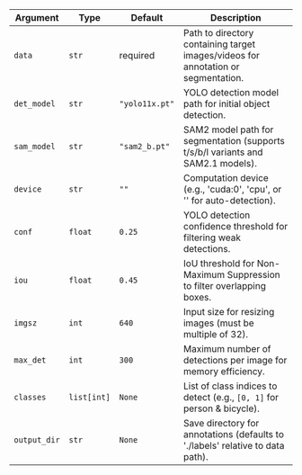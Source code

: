 | Argument | Type | Default | Description |
|-----|------|---------|-------------|
| `data` | `str` | required | Path to directory containing target images/videos for annotation or segmentation. |
| `det_model` | `str` | `"yolo11x.pt"` | YOLO detection model path for initial object detection. |
| `sam_model` | `str` | `"sam2_b.pt"` | SAM2 model path for segmentation (supports t/s/b/l variants and SAM2.1 models). |
| `device` | `str` | `""` | Computation device (e.g., 'cuda:0', 'cpu', or '' for auto-detection). |
| `conf` | `float` | `0.25` | YOLO detection confidence threshold for filtering weak detections. |
| `iou` | `float` | `0.45` | IoU threshold for Non-Maximum Suppression to filter overlapping boxes. |
| `imgsz` | `int` | `640` | Input size for resizing images (must be multiple of 32). |
| `max_det` | `int` | `300` | Maximum number of detections per image for memory efficiency. |
| `classes` | `list[int]` | `None` | List of class indices to detect (e.g., `[0, 1]` for person & bicycle). |
| `output_dir` | `str` | `None` | Save directory for annotations (defaults to './labels' relative to data path). |
